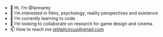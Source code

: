 - 👋 Hi, I’m @Iannarey
- 👀 I’m interested in films, psychology, reality perspectives and existence
- 🌱 I’m currently learning to code
- 💞️ I’m looking to collaborate on research for game design and cinema
- 📫 How to reach me retilañcircuz@gmail.com

<!---
Iannarey/Iannarey is a ✨ special ✨ repository because its `README.md` (this file) appears on your GitHub profile.
You can click the Preview link to take a look at your changes.
--->
